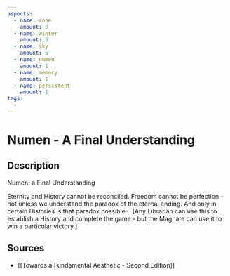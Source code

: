 ```yaml
---
aspects: 
  - name: rose
    amount: 5
  - name: winter
    amount: 5
  - name: sky
    amount: 5
  - name: numen
    amount: 1
  - name: memory
    amount: 1
  - name: persistent
    amount: 1
tags:
  - 
---
```


# Numen - A Final Understanding

## Description
Numen: a Final Understanding

Eternity and History cannot be reconciled. Freedom cannot be perfection - not unless we understand the paradox of the eternal ending. And only in certain Histories is that paradox possible... [Any Librarian can use this to establish a History and complete the game - but the Magnate can use it to win a particular victory.]
## Sources
- [[Towards a Fundamental Aesthetic - Second Edition]]